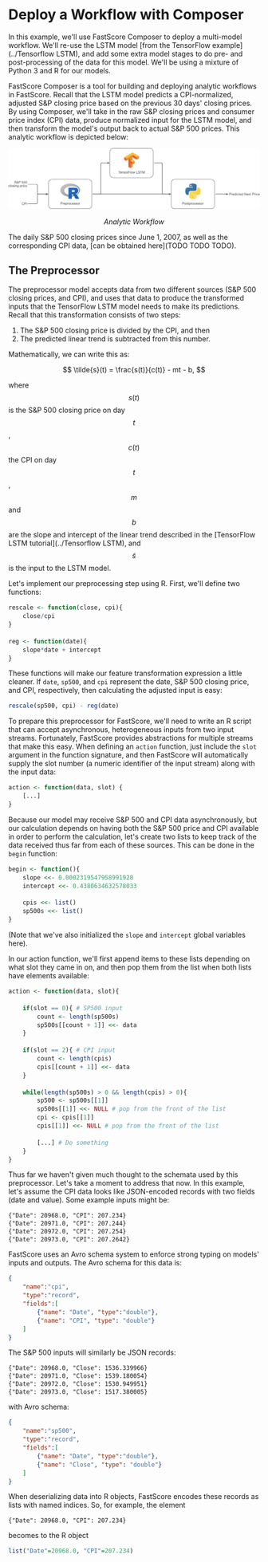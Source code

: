 <script src="https://cdn.mathjax.org/mathjax/latest/MathJax.js?config=TeX-AMS-MML_HTMLorMML" type="text/javascript"></script>

# Deploy a Workflow with Composer

In this example, we'll use FastScore Composer to deploy a multi-model workflow.
We'll re-use the LSTM model [from the TensorFlow example](../Tensorflow LSTM),
and add some extra model stages to do pre- and post-processing of the data for
this model. We'll be using a mixture of Python 3 and R for our models.

FastScore Composer is a tool for building and deploying analytic workflows in
FastScore. Recall that the LSTM model predicts a CPI-normalized, adjusted
S&P closing price based on the previous 30 days' closing prices. By using Composer,
we'll take in the raw S&P closing prices and consumer price index (CPI) data,
produce normalized input for the LSTM model, and then transform the model's output
back to actual S&P 500 prices. This analytic workflow is depicted below:

![Analytic Workflow](images/multi-engine-workflow.png)

<p align="center"><i>Analytic Workflow</i></p>

The daily S&P 500 closing prices since June 1, 2007, as well as the corresponding
CPI data, [can be obtained here](TODO TODO TODO).

## The Preprocessor

The preprocessor model accepts data from two different sources (S&P 500 closing
prices, and CPI), and uses that data to produce the transformed inputs that the
TensorFlow LSTM model needs to make its predictions. Recall that this transformation
consists of two steps:

1. The S&P 500 closing price is divided by the CPI, and then
2. The predicted linear trend is subtracted from this number.

Mathematically, we can write this as:

$$ \tilde{s}(t) = \frac{s(t)}{c(t)} - mt - b, $$

where $$s(t)$$ is the S&P 500 closing price on day $$t$$, $$c(t)$$ the CPI on day $$t$$,
$$m$$ and $$b$$ are the slope and intercept of the linear trend described in the
[TensorFlow LSTM tutorial](../Tensorflow LSTM), and $$\tilde{s}$$ is the input to the LSTM model.

Let's implement our preprocessing step using R. First, we'll define two functions:

```R
rescale <- function(close, cpi){
    close/cpi
}

reg <- function(date){
    slope*date + intercept
}
```

These functions will make our feature transformation expression a little cleaner.
If `date`, `sp500`, and `cpi` represent the date, S&P 500 closing price, and CPI,
respectively, then calculating the adjusted input is easy:

```R
rescale(sp500, cpi) - reg(date)
```

To prepare this preprocessor for FastScore, we'll need to write an R script that
can accept asynchronous, heterogeneous inputs from two input streams. Fortunately,
FastScore provides abstractions for multiple streams that make this easy. When
defining an `action` function, just include the `slot` argument in the function
signature, and then FastScore will automatically supply the slot number (a numeric
identifier of the input stream) along with the input data:

```R
action <- function(data, slot) {
    [...]
}
```

Because our model may receive S&P 500 and CPI data asynchronously, but our
calculation depends on having both the S&P 500 price and CPI available in order
to perform the calculation, let's create two lists to keep track of the data
received thus far from each of these sources. This can be done in the `begin`
function:

```R
begin <- function(){
    slope <<- 0.0002319547958991928
    intercept <<- 0.4380634632578033

    cpis <<- list()
    sp500s <<- list()
}
```

(Note that we've also initialized the `slope` and `intercept` global variables
here).

In our action function, we'll first append items to these lists depending on
what slot they came in on, and then pop them from the list when both lists
have elements available:

```R
action <- function(data, slot){

    if(slot == 0){ # SP500 input
        count <- length(sp500s)
        sp500s[[count + 1]] <<- data
    }

    if(slot == 2){ # CPI input
        count <- length(cpis)
        cpis[[count + 1]] <<- data
    }

    while(length(sp500s) > 0 && length(cpis) > 0){
        sp500 <- sp500s[[1]]
        sp500s[[1]] <<- NULL # pop from the front of the list
        cpi <- cpis[[1]]
        cpis[[1]] <<- NULL # pop from the front of the list

        [...] # Do something
    }
}
```

Thus far we haven't given much thought to the schemata used by this preprocessor.
Let's take a moment to address that now. In this example, let's assume the CPI
data looks like JSON-encoded records with two fields (date and value). Some
example inputs might be:

```
{"Date": 20968.0, "CPI": 207.234}
{"Date": 20971.0, "CPI": 207.244}
{"Date": 20972.0, "CPI": 207.254}
{"Date": 20973.0, "CPI": 207.2642}
```

FastScore uses an Avro schema system to enforce strong typing on models' inputs
and outputs. The Avro schema for this data is:

```json
{
    "name":"cpi",
    "type":"record",
    "fields":[
        {"name": "Date", "type":"double"},
        {"name": "CPI", "type": "double"}
    ]
}
```

The S&P 500 inputs will similarly be JSON records:
```
{"Date": 20968.0, "Close": 1536.339966}
{"Date": 20971.0, "Close": 1539.180054}
{"Date": 20972.0, "Close": 1530.949951}
{"Date": 20973.0, "Close": 1517.380005}
```
with Avro schema:
```json
{
    "name":"sp500",
    "type":"record",
    "fields":[
        {"name": "Date", "type":"double"},
        {"name": "Close", "type": "double"}
    ]
}
```

When deserializing data into R objects, FastScore encodes these records as
lists with named indices. So, for example, the element
```
{"Date": 20968.0, "CPI": 207.234}
```
becomes to the R object
```R
list("Date"=20968.0, "CPI"=207.234)
```
